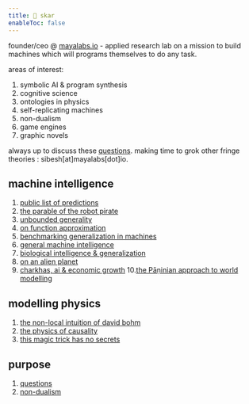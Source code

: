 ```yaml
---
title: 👾 skar
enableToc: false
---
```

founder/ceo @ [mayalabs.io](https://mayalabs.io) - applied research lab on a mission to build machines which will programs themselves to do any task.

areas of interest:

1. symbolic AI & program synthesis
2. cognitive science
3. ontologies in physics
4. self-replicating machines
5. non-dualism
5. game engines
6. graphic novels

always up to discuss these [questions](notes/questions). making time to grok other fringe theories : sibesh[at]mayalabs[dot]io. 


## machine intelligence
1. [public list of predictions](https://x.com/sibeshkar/status/1709316722359198017)
2. [the parable of the robot pirate](/notes/pirate)
3. [unbounded generality](/notes/unbounded)
4. [on function approximation](https://twitter.com/sibeshkar/status/1615804999463997441)
5. [benchmarking generalization in machines](https://blog.mayalabs.io/benchmark/)
6. [general machine intelligence](https://blog.mayalabs.io/general-machine-intelligence/)
7. [biological intelligence & generalization](https://x.com/sibeshkar/status/1871525755387326782)
8. [on an alien planet](/notes/alien)
9. [charkhas, ai & economic growth](/notes/economy)
10.[the Pāṇinian approach to world modelling](/notes/economy)

## modelling physics
1. [the non-local intuition of david bohm](notes/bohm)
2. [the physics of causality](notes/causality)
3. [this magic trick has no secrets](notes/no-secrets)

## purpose
1. [questions](notes/questions)
2. [non-dualism](notes/nd)




